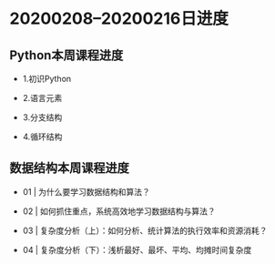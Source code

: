 # 20200208–20200216日进度

## Python本周课程进度

- 1.初识Python

- 2.语言元素

- 3.分支结构

- 4.循环结构

## 数据结构本周课程进度

- 01 | 为什么要学习数据结构和算法？

- 02 | 如何抓住重点，系统高效地学习数据结构与算法？

- 03 | 复杂度分析（上）：如何分析、统计算法的执行效率和资源消耗？

- 04 | 复杂度分析（下）：浅析最好、最坏、平均、均摊时间复杂度
